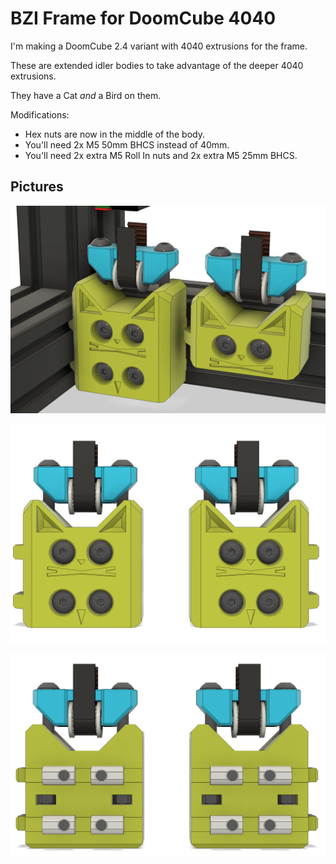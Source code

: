 # BZI Frame for DoomCube 4040
I'm making a DoomCube 2.4 variant with 4040 extrusions for the frame.

These are extended idler bodies to take advantage of the deeper 4040 extrusions.

They have a Cat *and* a Bird on them.

Modifications:
* Hex nuts are now in the middle of the body.
* You'll need 2x M5 50mm BHCS instead of 40mm.
* You'll need 2x extra M5 Roll In nuts and 2x extra M5 25mm BHCS.

## Pictures

![Meow Meow](Pictures/Installed.png)

![Meow Meow SQUAWK](Pictures/CAD_Front.png)

![CAT BUTT](Pictures/CAD_Back.png)